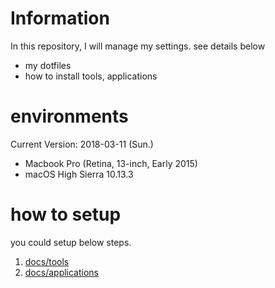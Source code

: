 # Information

In this repository, I will manage my settings. see details below

- my dotfiles
- how to install tools, applications

# environments

Current Version: 2018-03-11 (Sun.)

- Macbook Pro (Retina, 13-inch, Early 2015)
- macOS High Sierra 10.13.3

# how to setup

you could setup below steps.

1. [docs/tools](docs/tools.md)
2. [docs/applications](docs/applications)


